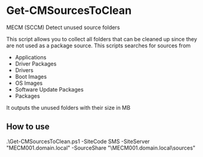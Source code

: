 # Get-CMSourcesToClean
MECM (SCCM) Detect unused source folders

This script allows you to collect all folders that can be cleaned up since they are not used as a package source.
This scripts searches for sources from
* Applications
* Driver Packages
* Drivers
* Boot Images
* OS Images
* Software Update Packages
* Packages

It outputs the unused folders with their size in MB

## How to use

.\Get-CMSourcesToClean.ps1 -SiteCode SMS -SiteServer "MECM001.domain.local" -SourceShare "\\MECM001.domain.local\sources"
